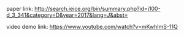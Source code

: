 paper link:
http://search.ieice.org/bin/summary.php?id=j100-d_3_341&category=D&year=2017&lang=J&abst=

video demo link:
https://www.youtube.com/watch?v=mKwhImS-11Q
